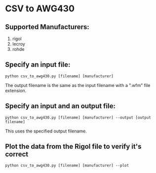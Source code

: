 # CSV to AWG430

## Supported Manufacturers:
1. rigol
2. lecroy
3. rohde

## Specify an input file:
`python csv_to_awg430.py [filename] [manufacturer]`

The output filename is the same as the input filename with a ".wfm" file extension.

## Specify an input and an output file:
`python csv_to_awg430.py [filename] [manufacturer] --output [output filename]`

This uses the specified output filename.

## Plot the data from the Rigol file to verify it's correct
`python csv_to_awg430.py [filename] [manufacturer] --plot`
